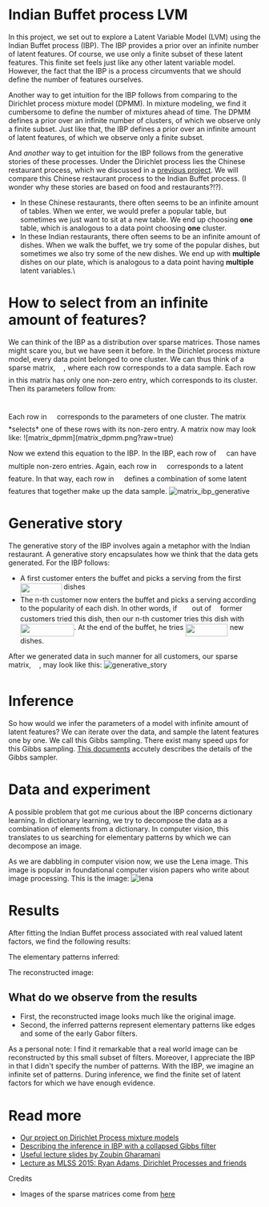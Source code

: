 # Indian Buffet process LVM
In this project, we set out to explore a Latent Variable Model (LVM) using the Indian Buffet process (IBP). The IBP provides a prior over an infinite number of latent features. Of course, we use only a finite subset of these latent features. This finite set feels just like any other latent variable model. However, the fact that the IBP is a process circumvents that we should define the number of features ourselves.

Another way to get intuition for the IBP follows from comparing to the Dirichlet process mixture model (DPMM). In mixture modeling, we find it cumbersome to define the number of mixtures ahead of time. The DPMM defines a prior over an infinite number of clusters, of which we observe only a finite subset. Just like that, the IBP defines a prior over an infinite amount of latent features, of which we observe only a finite subset.

And *another* way to get intuition for the IBP follows from the generative stories of these processes. Under the Dirichlet process lies the Chinese restaurant process, which we discussed in a [previous project](https://robromijnders.github.io/dpm/). We will compare this Chinese restaurant process to the Indian Buffet process. (I wonder why these stories are based on food and restaurants?!?). 

  * In these Chinese restaurants, there often seems to be an infinite amount of tables. When we enter, we would prefer a popular table, but sometimes we just want to sit at a new table. We end up choosing **one** table, which is analogous to a data point choosing **one** cluster.
  * In these Indian restaurants, there often seems to be an infinite amount of dishes. When we walk the buffet, we try some of the popular dishes, but sometimes we also try some of the new dishes. We end up with **multiple** dishes on our plate, which is analogous to a data point having **multiple** latent variables.\


# How to select from an infinite amount of features?

We can think of the IBP as a distribution over sparse matrices. Those names might scare you, but we have seen it before. In the Dirichlet process mixture model, every data point belonged to one cluster. We can thus think of a sparse matrix, <img src="https://rawgit.com/RobRomijnders/indian_buffet/master/svgs/5b51bd2e6f329245d425b8002d7cf942.svg?invert_in_darkmode" align=middle width=12.351075000000002pt height=22.381919999999983pt/>, where each row corresponds to a data sample. Each row in this matrix has only one non-zero entry, which corresponds to its cluster. Then its parameters follow from:
<p align="center"><img src="https://rawgit.com/RobRomijnders/indian_buffet/master/svgs/da37fed89884a3ecedd73ae83ec24f1e.svg?invert_in_darkmode" align=middle width=61.365809999999996pt height=11.190893999999998pt/></p>
Each row in <img src="https://rawgit.com/RobRomijnders/indian_buffet/master/svgs/53d147e7f3fe6e47ee05b88b166bd3f6.svg?invert_in_darkmode" align=middle width=12.282765000000003pt height=22.381919999999983pt/> corresponds to the parameters of one cluster. The matrix <img src="https://rawgit.com/RobRomijnders/indian_buffet/master/svgs/5b51bd2e6f329245d425b8002d7cf942.svg?invert_in_darkmode" align=middle width=12.351075000000002pt height=22.381919999999983pt/> *selects* one of these rows with its non-zero entry. A matrix now may look like:
![matrix_dpmm](matrix_dpmm.png?raw=true)

Now we extend this equation to the IBP. In the IBP, each row of <img src="https://rawgit.com/RobRomijnders/indian_buffet/master/svgs/5b51bd2e6f329245d425b8002d7cf942.svg?invert_in_darkmode" align=middle width=12.351075000000002pt height=22.381919999999983pt/> can have multiple non-zero entries. Again, each row in <img src="https://rawgit.com/RobRomijnders/indian_buffet/master/svgs/53d147e7f3fe6e47ee05b88b166bd3f6.svg?invert_in_darkmode" align=middle width=12.282765000000003pt height=22.381919999999983pt/> corresponds to a latent feature. In that way, each row in <img src="https://rawgit.com/RobRomijnders/indian_buffet/master/svgs/5b51bd2e6f329245d425b8002d7cf942.svg?invert_in_darkmode" align=middle width=12.351075000000002pt height=22.381919999999983pt/> defines a combination of some latent features that together make up the data sample.
![matrix_ibp_generative](matrix_ibp.png?raw=true)


# Generative story
The generative story of the IBP involves again a metaphor with the Indian restaurant. A generative story encapsulates how we think that the data gets generated. For the IBP follows:

  * A first customer enters the buffet and picks a serving from the first <img src="https://rawgit.com/RobRomijnders/indian_buffet/master/svgs/aca8c8df07e723a50f74fb84355dea28.svg?invert_in_darkmode" align=middle width=82.77423pt height=24.56552999999997pt/> dishes
  * The n-th customer now enters the buffet and picks a serving according to the popularity of each dish. In other words, if <img src="https://rawgit.com/RobRomijnders/indian_buffet/master/svgs/8249cb78ba370605835603be00f4a356.svg?invert_in_darkmode" align=middle width=21.618135pt height=14.102549999999994pt/> out of <img src="https://rawgit.com/RobRomijnders/indian_buffet/master/svgs/55a049b8f161ae7cfeb0197d75aff967.svg?invert_in_darkmode" align=middle width=9.830040000000002pt height=14.102549999999994pt/> former customers tried this dish, then our n-th customer tries this dish with <img src="https://rawgit.com/RobRomijnders/indian_buffet/master/svgs/bd945c283ac0d2cb59195652c6b2b92d.svg?invert_in_darkmode" align=middle width=107.457075pt height=24.56552999999997pt/>. At the end of the buffet, he tries <img src="https://rawgit.com/RobRomijnders/indian_buffet/master/svgs/3abf2d9ee6ca2aedaa75b8533f4bc9e0.svg?invert_in_darkmode" align=middle width=84.72816pt height=24.56552999999997pt/> new dishes. 

After we generated data in such manner for all customers, our sparse matrix, <img src="https://rawgit.com/RobRomijnders/indian_buffet/master/svgs/5b51bd2e6f329245d425b8002d7cf942.svg?invert_in_darkmode" align=middle width=12.351075000000002pt height=22.381919999999983pt/>, may look like this:
![generative_story](matrix_ibp_generative.png?raw=true)

# Inference
So how would we infer the parameters of a model with infinite amount of latent features? We can iterate over the data, and sample the latent features one by one. We call this Gibbs sampling. There exist many speed ups for this Gibbs sampling. [This documents](http://www.david-andrzejewski.com/publications/llnl-accelerated-gibbs.pdf) accutely describes the details of the Gibbs sampler.

# Data and experiment
A possible problem that got me curious about the IBP concerns dictionary learning. In dictionary learning, we try to decompose the data as a combination of elements from a dictionary. In computer vision, this translates to us searching for elementary patterns by which we can decompose an image. 

As we are dabbling in computer vision now, we use the Lena image. This image is popular in foundational computer vision papers who write about image processing. This is the image:
![lena](lena_image.png)

# Results
After fitting the Indian Buffet process associated with real valued latent factors, we find the following results:

The elementary patterns inferred:

The reconstructed image:

## What do we observe from the results
  
  * First, the reconstructed image looks much like the original image. 
  * Second, the inferred patterns represent elementary patterns like edges and some of the early Gabor filters.

As a personal note: I find it remarkable that a real world image can be reconstructed by this small subset of filters. Moreover, I appreciate the IBP in that I didn't specify the number of patterns. With the IBP, we imagine an infinite set of patterns. During inference, we find the finite set of latent factors for which we have enough evidence.

# Read more


  * [Our project on Dirichlet Process mixture models](https://robromijnders.github.io/dpm/)
  * [Describing the inference in IBP with a collapsed Gibbs filter](http://www.david-andrzejewski.com/publications/llnl-accelerated-gibbs.pdf)
  * [Useful lecture slides by Zoubin Gharamani](https://www.eurandom.tue.nl/events/workshops/2010/YESIV/Prog-Abstr_files/Ghahramani-lecture3.pdf)
  * [Lecture as MLSS 2015: Ryan Adams, Dirichlet Processes and friends](https://www.youtube.com/watch?v=xusN7RqKpPI)

Credits

  * Images of the sparse matrices come from [here](https://www.eurandom.tue.nl/events/workshops/2010/YESIV/Prog-Abstr_files/Ghahramani-lecture3.pdf)
